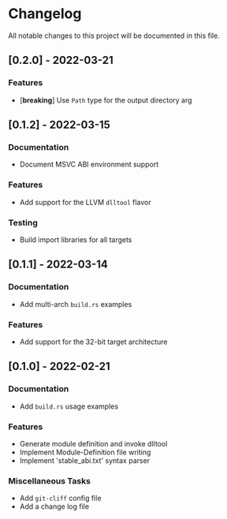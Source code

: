 # Changelog

All notable changes to this project will be documented in this file.

## [0.2.0] - 2022-03-21

### Features

- [**breaking**] Use `Path` type for the output directory arg

## [0.1.2] - 2022-03-15

### Documentation

- Document MSVC ABI environment support

### Features

- Add support for the LLVM `dlltool` flavor

### Testing

- Build import libraries for all targets

## [0.1.1] - 2022-03-14

### Documentation

- Add multi-arch `build.rs` examples

### Features

- Add support for the 32-bit target architecture

## [0.1.0] - 2022-02-21

### Documentation

- Add `build.rs` usage examples

### Features

- Generate module definition and invoke dlltool
- Implement Module-Definition file writing
- Implement 'stable_abi.txt' syntax parser

### Miscellaneous Tasks

- Add `git-cliff` config file
- Add a change log file

<!-- generated by git-cliff -->
